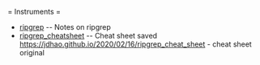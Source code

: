 = Instruments =

  * [ripgrep](ripgrep.md) -- Notes on ripgrep
  * [ripgrep_cheatsheet](Ripgrep_Searching_CheatSheet_-_jdhao's_digital_space.html) -- Cheat sheet saved
  https://jdhao.github.io/2020/02/16/ripgrep_cheat_sheet - cheat sheet original

